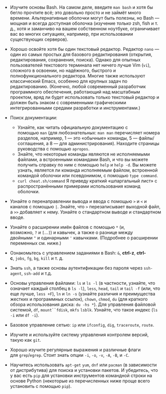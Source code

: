 - Изучите основы Bash. На самом деле, введите `man bash` и хотя бы бегло прочтите всё; это довольно просто и не займёт много времени. Альтернативные оболочки могут быть полезны, но Bash — мощная и всегда доступная оболочка (изучение _только_ zsh, fish и т. д., хотя и заманчиво на вашем собственном ноутбуке, ограничивает вас во многих ситуациях, например, при использовании существующих серверов).
    
- Хорошо освойте хотя бы один текстовый редактор. Редактор `nano` — один из самых простых для базового редактирования (открытия, редактирования, сохранения, поиска). Однако для опытных пользователей текстового терминала нет ничего лучше Vim (`vi`), сложного в освоении, но надёжного, быстрого и полнофункционального редактора. Многие также используют классический Emacs, особенно для крупных задач по редактированию. (Конечно, любой современный разработчик программного обеспечения, работающий над масштабным проектом, вряд ли будет использовать только текстовый редактор и должен быть знаком с современными графическими интегрированными средами разработки и инструментами.)
    
- Поиск документации:
    
    - Узнайте, как читать официальную документацию с помощью `man` (для любознательных: `man man` перечисляет номера разделов, например, 1 — это «обычные» команды, 5 — файлы/соглашения, а 8 — для администрирования). Находите страницы руководства с помощью `apropos`.
    - Знайте, что некоторые команды являются не исполняемыми файлами, а встроенными командами Bash, и что вы можете получить справку по ним с помощью `help` и `help -d`. Вы можете узнать, является ли команда исполняемым файлом, встроенной командой оболочки или псевдонимом, с помощью `type command`.
    - `curl cheat.sh/command` Я приведу краткий «шпаргальный лист» с распространёнными примерами использования команд оболочки.
- Узнайте о перенаправлении вывода и ввода с помощью `>` и `<` и каналов с помощью `|`. Знайте, что `>` перезаписывает выходной файл, а `>>` добавляет к нему. Узнайте о стандартном выводе и стандартном вводе.
    
- Узнайте о расширении имён файлов с помощью `*` (и, возможно, `?` и `[`...`]`) и кавычек, а также о разнице между двойными `"` и одинарными `'` кавычками. (Подробнее о расширении переменных см. ниже.)
    
- Ознакомьтесь с управлением заданиями в Bash: `&`, **ctrl-z**, **ctrl-c**, `jobs`, `fg`, `bg`, `kill` и т. д.
    
- Знать `ssh`, а также основы аутентификации без пароля через `ssh-agent`, `ssh-add` и т.д.
    
- Основы управления файлами: `ls` и `ls -l` (в частности, узнайте, что означает каждый столбец в `ls -l`), `less`, `head`, `tail` и `tail -f` (или, что еще лучше, `less +F`), `ln` и `ln -s` (узнайте различия и преимущества жестких и программных ссылок), `chown`, `chmod`, `du` (для краткого обзора использования диска: `du -hs *`). Для управления файловой системой, `df`, `mount``fdisk`, `mkfs` `lsblk`. Узнайте, что такое индекс (`ls -i` или `df -i`).
    
- Базовое управление сетью: `ip` или `ifconfig`, `dig`, `traceroute`, `route`.
    
- Изучите и используйте систему управления контролем версий, такую как `git`.
    
- Хорошо изучите регулярные выражения и различные флаги для `grep`/`egrep`. Стоит знать опции `-i`, `-o`, `-v`, `-A`, `-B`, и `-C`.
    
- Научитесь использовать `apt-get` `yum`, `dnf` или `pacman` (в зависимости от дистрибутива) для поиска и установки пакетов. И убедитесь, что у вас есть `pip` для установки инструментов командной строки на основе Python (некоторые из перечисленных ниже проще всего установить с помощью `pip`).